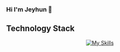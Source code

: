 ### Hi I'm Jeyhun 👋

## Technology Stack

<!-- https://github.com/tandpfun/skill-icons -->
<div align="center">

[![My Skills](https://skillicons.dev/icons?i=java,spring,idea,gradle,docker,go,kafka,mysql,postgres,redis,postman&theme=light)](https://skillicons.dev)

</div>
